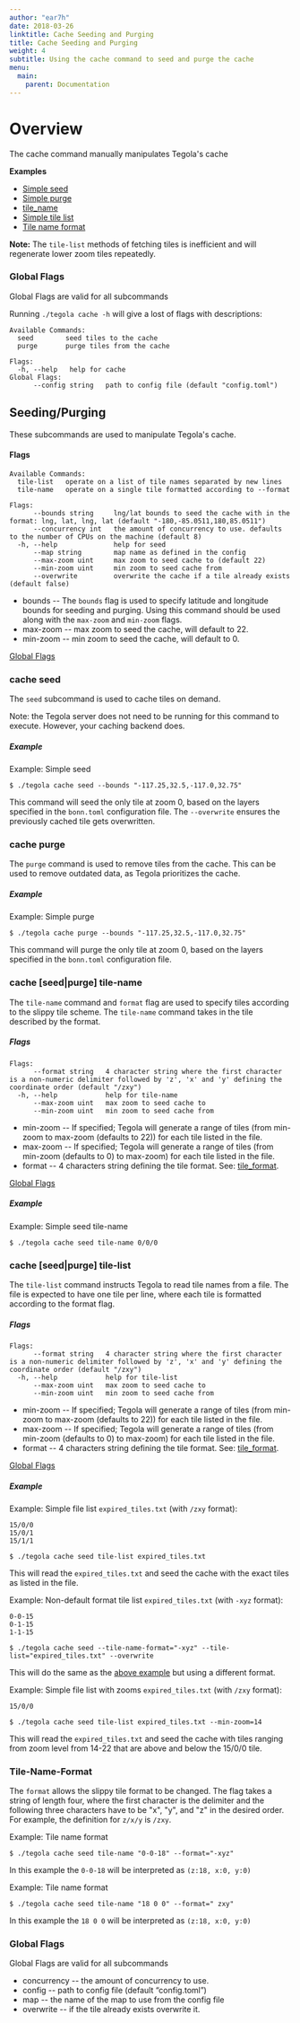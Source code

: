 ```yaml
---
author: "ear7h"
date: 2018-03-26
linktitle: Cache Seeding and Purging
title: Cache Seeding and Purging
weight: 4
subtitle: Using the cache command to seed and purge the cache
menu:
  main:
    parent: Documentation
---
```

# Overview
The cache command manually manipulates Tegola's cache

**Examples**

- [Simple seed](#seed1)
- [Simple purge](#purge1)
- [tile_name](#seed_tile_name)
- [Simple tile list](#tile-list1)
- [Tile name format](#tile-name-format1)

**Note:** The `tile-list` methods of fetching tiles is inefficient and will regenerate lower zoom tiles repeatedly.

### Global Flags

Global Flags are valid for all subcommands

Running `./tegola cache -h` will give a lost of flags with descriptions:

```
Available Commands:
  seed        seed tiles to the cache
  purge       purge tiles from the cache

Flags:
  -h, --help   help for cache
Global Flags:
      --config string   path to config file (default "config.toml")
```


## Seeding/Purging

These subcommands are used to manipulate Tegola's cache.

#### Flags

```
Available Commands:
  tile-list   operate on a list of tile names separated by new lines
  tile-name   operate on a single tile formatted according to --format

Flags:
      --bounds string     lng/lat bounds to seed the cache with in the format: lng, lat, lng, lat (default "-180,-85.0511,180,85.0511")
      --concurrency int   the amount of concurrency to use. defaults to the number of CPUs on the machine (default 8)
  -h, --help              help for seed
      --map string        map name as defined in the config
      --max-zoom uint     max zoom to seed cache to (default 22)
      --min-zoom uint     min zoom to seed cache from
      --overwrite         overwrite the cache if a tile already exists (default false)
```

* bounds -- The `bounds` flag is used to specify latitude and longitude bounds for seeding and purging. Using this command should be used along with the `max-zoom` and `min-zoom` flags.
* max-zoom -- max zoom to seed the cache, will default to 22. 
* min-zoom -- min zoom to seed the cache, will default to 0.


[Global Flags](#global-flags)


### cache seed

The `seed` subcommand is used to cache tiles on demand.

Note: the Tegola server does not need to be running for this command to execute. However, your caching backend does.

##### Example

<a name="seed1">Example: Simple seed</a>
```shell
$ ./tegola cache seed --bounds "-117.25,32.5,-117.0,32.75"
```
This command will seed the only tile at zoom 0, based on the layers specified in the `bonn.toml` configuration file. The `--overwrite` ensures the previously cached tile gets overwritten.

### cache purge

The `purge` command is used to remove tiles from the cache. This can be used to remove outdated data, as Tegola prioritizes the cache.

##### Example

<a name="purge1">Example: Simple purge</a>
```shell
$ ./tegola cache purge --bounds "-117.25,32.5,-117.0,32.75"
```
This command will purge the only tile at zoom 0, based on the layers specified in the `bonn.toml` configuration file.


### cache [seed|purge] tile-name

The `tile-name` command and `format` flag are used to specify tiles according to the slippy tile scheme. The `tile-name` command takes in the tile described by the format.


##### Flags

```
Flags:
      --format string   4 character string where the first character is a non-numeric delimiter followed by 'z', 'x' and 'y' defining the coordinate order (default "/zxy")
  -h, --help            help for tile-name
      --max-zoom uint   max zoom to seed cache to
      --min-zoom uint   min zoom to seed cache from
```

* min-zoom -- If specified; Tegola will generate a range of tiles (from min-zoom to max-zoom (defaults to 22)) for each tile listed in the file.
* max-zoom -- If specified; Tegola will generate a range of tiles (from min-zoom (defaults to 0) to max-zoom) for each tile listed in the file.
* format -- 4 characters string defining the tile format. See: [tile_format](#tile-name-format).

[Global Flags](#global-flags)


##### Example
<a name="seed_tile_name">Example: Simple seed tile-name</a>
```shell
$ ./tegola cache seed tile-name 0/0/0
```


### cache [seed|purge] tile-list

The `tile-list` command instructs Tegola to read tile names from a file. The file is expected to have one tile per line, where each tile is formatted according to the format flag.

##### Flags

```
Flags:
      --format string   4 character string where the first character is a non-numeric delimiter followed by 'z', 'x' and 'y' defining the coordinate order (default "/zxy")
  -h, --help            help for tile-list
      --max-zoom uint   max zoom to seed cache to
      --min-zoom uint   min zoom to seed cache from
```

* min-zoom -- If specified; Tegola will generate a range of tiles (from min-zoom to max-zoom (defaults to 22)) for each tile listed in the file.
* max-zoom -- If specified; Tegola will generate a range of tiles (from min-zoom (defaults to 0) to max-zoom) for each tile listed in the file.
* format -- 4 characters string defining the tile format. See: [tile_format](#tile-name-format).

[Global Flags](#global-flags)

##### Example

<a name="tile-list1">Example: Simple file list</a>
`expired_tiles.txt` (with `/zxy` format):
```
15/0/0
15/0/1
15/1/1
```

```shell
$ ./tegola cache seed tile-list expired_tiles.txt
```
This will read the `expired_tiles.txt` and seed the cache with the exact tiles as listed in the file.

<a name="tile-list1">Example: Non-default format tile list</a>
`expired_tiles.txt` (with `-xyz` format):
```
0-0-15
0-1-15
1-1-15
```

```shell
$ ./tegola cache seed --tile-name-format="-xyz" --tile-list="expired_tiles.txt" --overwrite
```
This will do the same as the [above example](#tile-list1) but using a different format.

<a name="tile-list1">Example: Simple file list with zooms</a>
`expired_tiles.txt` (with `/zxy` format):
```
15/0/0
```

```shell
$ ./tegola cache seed tile-list expired_tiles.txt --min-zoom=14
```
This will read the `expired_tiles.txt` and seed the cache with tiles ranging from zoom level from 14-22 that are above and below the 15/0/0 tile.


### Tile-Name-Format

The `format` allows the slippy tile format to be changed. The flag takes a string of length four, where the first character is the delimiter and the following three characters have to be "x", "y", and "z" in the desired order. For example, the definition for `z/x/y` is `/zxy`. 

<a name="tile-name-format1">Example: Tile name format</a>
```shell
$ ./tegola cache seed tile-name "0-0-18" --format="-xyz"
```
In this example the `0-0-18` will be interpreted as `(z:18, x:0, y:0)`

<a name="tile-name-format2">Example: Tile name format</a>
```shell
$ ./tegola cache seed tile-name "18 0 0" --format=" zxy"
```
In this example the `18 0 0` will be interpreted as `(z:18, x:0, y:0)`

### Global Flags

Global Flags are valid for all subcommands

* concurrency -- the amount of concurrency to use.
* config -- path to config file (default “config.toml”)
* map -- the name of the map to use from the config file 
* overwrite -- if the tile already exists overwrite it.

